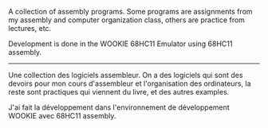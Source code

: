 A collection of assembly programs. Some programs are assignments from my assembly and computer organization class, others are practice from lectures, etc.

Development is done in the WOOKIE 68HC11 Emulator using 68HC11 assembly.

---

Une collection des logiciels assembleur. On a des logiciels qui sont des devoirs pour mon cours d'assembleur et l'organisation des ordinateurs, la reste sont practiques qui viennent du livre, et des autres examples.

J'ai fait la développement dans l'environnement de développement WOOKIE avec 68HC11 assembly.
